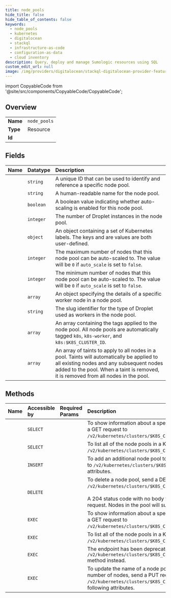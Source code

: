 ```yaml
---
title: node_pools
hide_title: false
hide_table_of_contents: false
keywords:
  - node_pools
  - kubernetes
  - digitalocean    
  - stackql
  - infrastructure-as-code
  - configuration-as-data
  - cloud inventory
description: Query, deploy and manage Sumologic resources using SQL
custom_edit_url: null
image: /img/providers/digitalocean/stackql-digitalocean-provider-featured-image.png
---
```


import CopyableCode from '@site/src/components/CopyableCode/CopyableCode';




## Overview
<table><tbody>
<tr><td><b>Name</b></td><td><code>node_pools</code></td></tr>
<tr><td><b>Type</b></td><td>Resource</td></tr>
<tr><td><b>Id</b></td><td><CopyableCode code="digitalocean.kubernetes.node_pools" /></td></tr>
</tbody></table>

## Fields
| Name | Datatype | Description |
|:-----|:---------|:------------|
| <CopyableCode code="id" /> | `string` | A unique ID that can be used to identify and reference a specific node pool. |
| <CopyableCode code="name" /> | `string` | A human-readable name for the node pool. |
| <CopyableCode code="auto_scale" /> | `boolean` | A boolean value indicating whether auto-scaling is enabled for this node pool. |
| <CopyableCode code="count" /> | `integer` | The number of Droplet instances in the node pool. |
| <CopyableCode code="labels" /> | `object` | An object containing a set of Kubernetes labels. The keys and are values are both user-defined. |
| <CopyableCode code="max_nodes" /> | `integer` | The maximum number of nodes that this node pool can be auto-scaled to. The value will be `0` if `auto_scale` is set to `false`. |
| <CopyableCode code="min_nodes" /> | `integer` | The minimum number of nodes that this node pool can be auto-scaled to. The value will be `0` if `auto_scale` is set to `false`. |
| <CopyableCode code="nodes" /> | `array` | An object specifying the details of a specific worker node in a node pool. |
| <CopyableCode code="size" /> | `string` | The slug identifier for the type of Droplet used as workers in the node pool. |
| <CopyableCode code="tags" /> | `array` | An array containing the tags applied to the node pool. All node pools are automatically tagged `k8s`, `k8s-worker`, and `k8s:$K8S_CLUSTER_ID`. |
| <CopyableCode code="taints" /> | `array` | An array of taints to apply to all nodes in a pool. Taints will automatically be applied to all existing nodes and any subsequent nodes added to the pool. When a taint is removed, it is removed from all nodes in the pool. |
## Methods
| Name | Accessible by | Required Params | Description |
|:-----|:--------------|:----------------|:------------|
| <CopyableCode code="get_nodePool" /> | `SELECT` | <CopyableCode code="cluster_id, node_pool_id" /> | To show information about a specific node pool in a Kubernetes cluster, send<br />a GET request to `/v2/kubernetes/clusters/$K8S_CLUSTER_ID/node_pools/$NODE_POOL_ID`.<br /> |
| <CopyableCode code="list_nodePools" /> | `SELECT` | <CopyableCode code="cluster_id" /> | To list all of the node pools in a Kubernetes clusters, send a GET request to<br />`/v2/kubernetes/clusters/$K8S_CLUSTER_ID/node_pools`.<br /> |
| <CopyableCode code="add_nodePool" /> | `INSERT` | <CopyableCode code="cluster_id, data__count, data__name, data__size" /> | To add an additional node pool to a Kubernetes clusters, send a POST request<br />to `/v2/kubernetes/clusters/$K8S_CLUSTER_ID/node_pools` with the following<br />attributes.<br /> |
| <CopyableCode code="delete_nodePool" /> | `DELETE` | <CopyableCode code="cluster_id, node_pool_id" /> | To delete a node pool, send a DELETE request to<br />`/v2/kubernetes/clusters/$K8S_CLUSTER_ID/node_pools/$NODE_POOL_ID`.<br /><br />A 204 status code with no body will be returned in response to a successful<br />request. Nodes in the pool will subsequently be drained and deleted.<br /> |
| <CopyableCode code="_get_nodePool" /> | `EXEC` | <CopyableCode code="cluster_id, node_pool_id" /> | To show information about a specific node pool in a Kubernetes cluster, send<br />a GET request to `/v2/kubernetes/clusters/$K8S_CLUSTER_ID/node_pools/$NODE_POOL_ID`.<br /> |
| <CopyableCode code="_list_nodePools" /> | `EXEC` | <CopyableCode code="cluster_id" /> | To list all of the node pools in a Kubernetes clusters, send a GET request to<br />`/v2/kubernetes/clusters/$K8S_CLUSTER_ID/node_pools`.<br /> |
| <CopyableCode code="recycle_node_pool" /> | `EXEC` | <CopyableCode code="cluster_id, node_pool_id" /> | The endpoint has been deprecated. Please use the DELETE<br />`/v2/kubernetes/clusters/$K8S_CLUSTER_ID/node_pools/$NODE_POOL_ID/nodes/$NODE_ID`<br />method instead.<br /> |
| <CopyableCode code="update_nodePool" /> | `EXEC` | <CopyableCode code="cluster_id, node_pool_id, data__count, data__name" /> | To update the name of a node pool, edit the tags applied to it, or adjust its<br />number of nodes, send a PUT request to<br />`/v2/kubernetes/clusters/$K8S_CLUSTER_ID/node_pools/$NODE_POOL_ID` with the<br />following attributes.<br /> |
